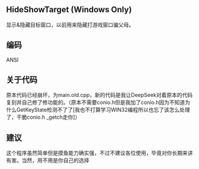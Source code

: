 ## HideShowTarget (Windows Only)
显示&隐藏目标窗口，以前用来隐藏打游戏窗口骗父母。

## 编码
ANSI

## 关于代码
原本代码已经崩坏，为main.old.cpp，新的代码是我让DeepSeek对着原本的代码复刻并自己修了修功能的。（原本不需要conio.h但是我加了conio.h因为不知道为什么GetKeyState检测不了了[我也不打算学习WIN32编程所以也忘了该怎么处理了，干脆conio.h \_getch走你]）

## 建议
这个程序虽然简单但是摸鱼能力确实强，不过不建议各位使用，毕竟对你长期来讲有害。当然，用不用是你自己的选择
